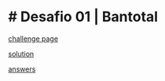 # # Desafio 01 | Bantotal

[challenge page](https://github.com/maratonadev/desafio-1-2021/blob/main/doc/instructions/pt.md)

[solution](solution.ipynb)

[answers](ANSWERS.csv)


